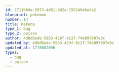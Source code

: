 ```yaml
---
id: 7711bb9a-5973-4d61-9d2e-15924049a3a2
blueprint: pokemon
number: 14
title: Kakuna
type_1: bug
type_2: poison
author: 4d8d6ede-5963-429f-9c2f-74b897007e0c
updated_by: 4d8d6ede-5963-429f-9c2f-74b897007e0c
updated_at: 1716082056
types:
  - bug
  - poison
---
```

